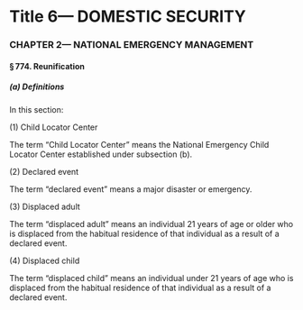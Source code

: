 
# Title 6— DOMESTIC SECURITY
### CHAPTER 2— NATIONAL EMERGENCY MANAGEMENT
#### § 774. Reunification
##### (a) Definitions

In this section:

(1) Child Locator Center

The term “Child Locator Center” means the National Emergency Child Locator Center established under subsection (b).

(2) Declared event

The term “declared event” means a major disaster or emergency.

(3) Displaced adult

The term “displaced adult” means an individual 21 years of age or older who is displaced from the habitual residence of that individual as a result of a declared event.

(4) Displaced child

The term “displaced child” means an individual under 21 years of age who is displaced from the habitual residence of that individual as a result of a declared event.
